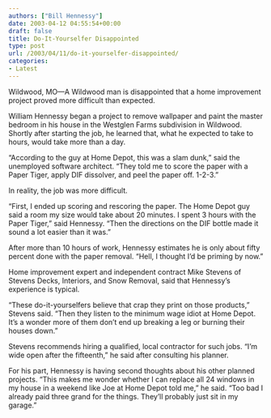 ```yaml
---
authors: ["Bill Hennessy"]
date: 2003-04-12 04:55:54+00:00
draft: false
title: Do-It-Yourselfer Disappointed
type: post
url: /2003/04/11/do-it-yourselfer-disappointed/
categories:
- Latest
---
```


Wildwood, MO—A Wildwood man is disappointed that a home improvement project proved more difficult than expected.

William Hennessy began a  project to remove wallpaper and paint the master bedroom in his house in the Westglen Farms subdivision in Wildwood.   Shortly after starting the job, he learned that, what he expected to take to hours, would take more than a day.

“According to the guy at Home Depot, this was a slam dunk,” said the unemployed software architect.  “They told me to score the paper with a Paper Tiger, apply DIF dissolver, and peel the paper off.  1-2-3.”

In reality, the job was more difficult.

“First, I ended up scoring and rescoring the paper.  The Home Depot guy said a room my size would take about 20 minutes.   I spent 3 hours with the Paper Tiger,” said Hennessy.  “Then the directions on the DIF bottle made it sound a lot easier than it was.”

After more than 10 hours of work, Hennessy estimates he is only about fifty percent done with the paper removal.  “Hell, I thought I’d be priming by now.”

Home improvement expert and independent contract Mike Stevens of Stevens Decks, Interiors, and Snow Removal, said that Hennessy’s experience is typical.

“These do-it-yourselfers believe that crap they print on those products,” Stevens said.  “Then they listen to the minimum wage idiot at Home Depot.  It’s a wonder more of them don’t end up breaking a leg or burning their houses down.”

Stevens recommends hiring a qualified, local contractor for such jobs.  “I’m wide open after the fifteenth,” he said after consulting his planner.

For his part, Hennessy is having second thoughts about his other planned projects.  “This makes me wonder whether I can replace all 24 windows in my house in a weekend like Joe at Home Depot told me,” he said.  “Too bad I already paid three grand for the things.  They’ll probably just sit in my garage.”


